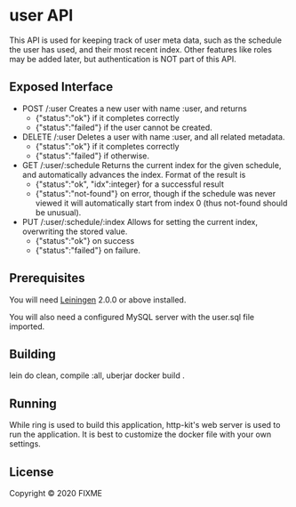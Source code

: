 # user API

This API is used for keeping track of user meta data, such as the schedule the
user has used, and their most recent index. Other features like roles may be
added later, but authentication is NOT part of this API.

## Exposed Interface

- POST /:user
  Creates a new user with name :user, and returns
  * {"status":"ok"} if it completes correctly
  * {"status":"failed"} if the user cannot be created.
- DELETE /:user
  Deletes a user with name :user, and all related metadata.
  * {"status":"ok"} if it completes correctly
  * {"status":"failed"} if otherwise.
- GET /:user/:schedule
  Returns the current index for the given schedule, and automatically advances
  the index. Format of the result is
  * {"status":"ok", "idx":integer} for a successful result
  * {"status":"not-found"} on error, though if the schedule was never viewed
  it will automatically start from index 0 (thus not-found should be unusual).
- PUT /:user/:schedule/:index
  Allows for setting the current index, overwriting the stored value.
  * {"status":"ok"} on success
  * {"status":"failed"} on failure.

## Prerequisites

You will need [Leiningen][] 2.0.0 or above installed.

[leiningen]: https://github.com/technomancy/leiningen

You will also need a configured MySQL server with the user.sql file imported.

## Building

lein do clean, compile :all, uberjar
docker build .

## Running

While ring is used to build this application, http-kit's web server is used to
run the application. It is best to customize the docker file with your own
settings.

## License

Copyright © 2020 FIXME
